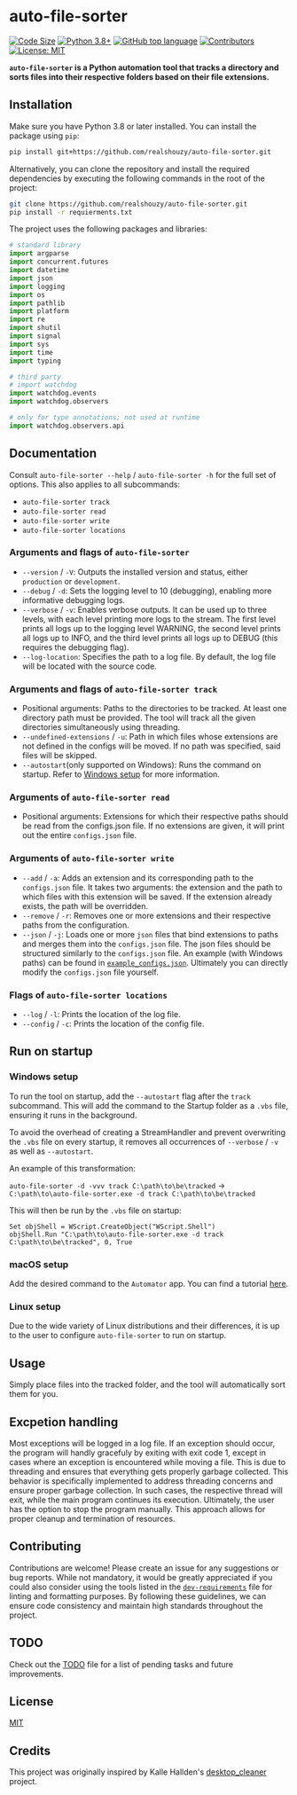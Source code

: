 # auto-file-sorter

[![Code Size](https://img.shields.io/github/languages/code-size/realshouzy/file-sorter)](https://github.com/realshouzy/file-sorter)
[![Python 3.8+](https://img.shields.io/badge/python-3.8%20|%203.9%20|%203.10%20|%203.11-blue.svg)](https://www.python.org/downloads)
[![GitHub top language](https://img.shields.io/github/languages/top/realshouzy/auto-file-sorter)](https://www.python.org)
[![Contributors](https://img.shields.io/github/contributors/realshouzy/auto-file-sorter)](https://github.com/realshouzy/auto-file-sorter/graphs/contributors)
[![License: MIT](https://img.shields.io/badge/License-MIT-yellow.svg)](https://github.com/realshouzy/auto-file-sorter/blob/main/LICENSE)

**``auto-file-sorter`` is a Python automation tool that tracks a directory and sorts files into their respective folders based on their file extensions.**

## Installation

Make sure you have Python 3.8 or later installed. You can install the package using ``pip``:

```bash
pip install git+https://github.com/realshouzy/auto-file-sorter.git
```

Alternatively, you can clone the repository and install the required dependencies by executing the following commands in the root of the project:

```bash
git clone https://github.com/realshouzy/auto-file-sorter.git
pip install -r requierments.txt
```

The project uses the following packages and libraries:

```python
# standard library
import argparse
import concurrent.futures
import datetime
import json
import logging
import os
import pathlib
import platform
import re
import shutil
import signal
import sys
import time
import typing

# third party
# import watchdog
import watchdog.events
import watchdog.observers

# only for type annotations; not used at runtime
import watchdog.observers.api
```

## Documentation

Consult ``auto-file-sorter --help`` / ``auto-file-sorter -h`` for the full set of options. This also applies to all subcommands:

- ``auto-file-sorter track``
- ``auto-file-sorter read``
- ``auto-file-sorter write``
- ``auto-file-sorter locations``

### Arguments and flags of ``auto-file-sorter``

- ``--version`` / ``-V``: Outputs the installed version and status, either ``production`` or ``development``.
- ``--debug`` / ``-d``: Sets the logging level to 10 (debugging), enabling more informative debugging logs.
- ``--verbose`` / ``-v``: Enables verbose outputs. It can be used up to three levels, with each level printing more logs to the stream. The first level prints all logs up to the logging level WARNING, the second level prints all logs up to INFO, and the third level prints all logs up to DEBUG (this requires the debugging flag).
- ``--log-location``: Specifies the path to a log file. By default, the log file will be located with the source code.

### Arguments and flags of ``auto-file-sorter track``

- Positional arguments: Paths to the directories to be tracked. At least one directory path must be provided. The tool will track all the given directories simultaneously using threading.
- ``--undefined-extensions`` / ``-u``: Path in which files whose extensions are not defined in the configs will be moved. If no path was specified, said files will be skipped.
- ``--autostart``(only supported on Windows): Runs the command on startup. Refer to [Windows setup](#windows-setup) for more information.

### Arguments of ``auto-file-sorter read``

- Positional arguments: Extensions for which their respective paths should be read from the configs.json file. If no extensions are given, it will print out the entire ``configs.json`` file.

### Arguments of ``auto-file-sorter write``

- ``--add`` / ``-a``: Adds an extension and its corresponding path to the ``configs.json`` file. It takes two arguments: the extension and the path to which files with this extension will be saved. If the extension already exists, the path will be overridden.
- ``--remove`` / ``-r``: Removes one or more extensions and their respective paths from the configuration.
- ``--json`` / ``-j``: Loads one or more ``json`` files that bind extensions to paths and merges them into the ``configs.json`` file.
The json files should be structured similarly to the ``configs.json`` file. An example (with Windows paths) can be found in [``example_configs.json``](/example_configs.json).
Ultimately you can directly modify the ``configs.json`` file yourself.

### Flags of ``auto-file-sorter locations``

- ``--log`` / ``-l``: Prints the location of the log file.
- ``--config`` / ``-c``: Prints the location of the config file.

## Run on startup

### Windows setup

To run the tool on startup, add the ``--autostart`` flag after the ``track`` subcommand. This will add the command to the Startup folder as a ``.vbs`` file, ensuring it runs in the background.

To avoid the overhead of creating a StreamHandler and prevent overwriting the ``.vbs`` file on every startup, it removes all occurrences of ``--verbose`` / ``-v`` as well as ``--autostart``.

An example of this transformation:

``auto-file-sorter -d -vvv track C:\path\to\be\tracked`` → ``C:\path\to\auto-file-sorter.exe -d track C:\path\to\be\tracked``

This will then be run by the ``.vbs`` file on startup:

```vbs
Set objShell = WScript.CreateObject("WScript.Shell")
objShell.Run "C:\path\to\auto-file-sorter.exe -d track C:\path\to\be\tracked", 0, True
```

### macOS setup

Add the desired command to the ``Automator`` app. You can find a tutorial [here](https://youtu.be/LfxZMofHs_U?t=658).

### Linux setup

Due to the wide variety of Linux distributions and their differences, it is up to the user to configure ``auto-file-sorter`` to run on startup.

## Usage

Simply place files into the tracked folder, and the tool will automatically sort them for you.

## Excpetion handling

Most exceptions will be logged in a log file. If an exception should occur, the program will handly gracefuly by exiting with exit code 1, except in cases where an exception is encountered while moving a file. This is due to threading and ensures that everything gets properly garbage collected. This behavior is specifically implemented to address threading concerns and ensure proper garbage collection. In such cases, the respective thread will exit, while the main program continues its execution. Ultimately, the user has the option to stop the program manually. This approach allows for proper cleanup and termination of resources.

## Contributing

Contributions are welcome! Please create an issue for any suggestions or bug reports.
While not mandatory, it would be greatly appreciated if you could also consider using the tools listed in the [``dev-requirements``](/dev-requirements.txt) file for linting and formatting purposes. By following these guidelines, we can ensure code consistency and maintain high standards throughout the project.

## TODO

Check out the [TODO](/TODO.md) file for a list of pending tasks and future improvements.

## License

[MIT](/LICENSE)

## Credits

This project was originally inspired by Kalle Hallden's [desktop_cleaner](https://github.com/KalleHallden/desktop_cleaner) project.
